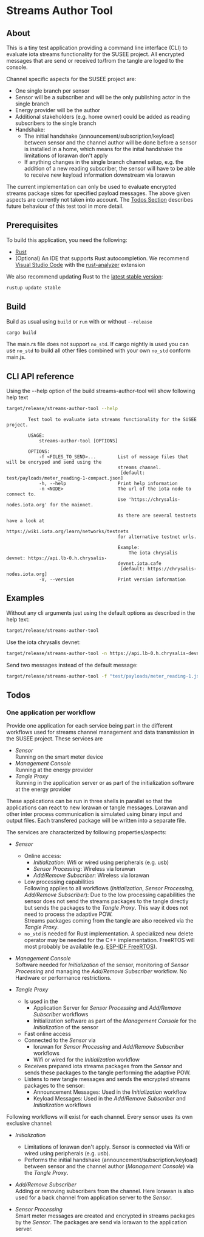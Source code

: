 # Streams Author Tool

## About
This is a tiny test application providing a command line interface (CLI) to evaluate iota streams functionality for the
SUSEE project. All encrypted messages that are send or received to/from the tangle are loged to the console. 

Channel specific aspects for the SUSEE project are:
* One single branch per sensor
* Sensor will be a subscriber and will be the only publishing actor in the single branch
* Energy provider will be the author
* Additional stakeholders (e.g. home owner) could be added as reading subscribers to the single branch
* Handshake:
  * The initial handshake (announcement/subscription/keyload) between sensor and the channel author will be done before
    a sensor is installed in a home, which means for the inital handshake the limitations of lorawan don't apply
  * If anything changes in the single branch channel setup, e.g. the addition of a new reading subscriber, the sensor
    will have to be able to receive new keyload information downstream via lorawan
    
The current implementation can only be used to evaluate encrypted streams package sizes for specified payload messages.
The above given aspects are currently not taken into account. The <a href="#todos">Todos Section</a> describes future
behaviour of this test tool in more detail. 

## Prerequisites
To build this application, you need the following:
- [Rust](https://www.rust-lang.org/tools/install)
- (Optional) An IDE that supports Rust autocompletion. We recommend [Visual Studio Code](https://code.visualstudio.com/Download) with the [rust-analyzer](https://marketplace.visualstudio.com/items?itemName=matklad.rust-analyzer) extension

We also recommend updating Rust to the [latest stable version](https://github.com/rust-lang/rustup.rs#keeping-rust-up-to-date):

```bash
rustup update stable
```

## Build

Build as usual using `build` or `run` with or without `--release` 
```bash
cargo build
```
The main.rs file does not support `no_std`. If cargo nightly is used you can use `no_std` to build all other files 
combined with your own `no_std` conform main.js.

## CLI API reference

Using the --help option of the build streams-author-tool will show following help text

```bash
target/release/streams-author-tool --help
```

            Test tool to evaluate iota streams functionality for the SUSEE project.
            
            USAGE:
                streams-author-tool [OPTIONS]
            
            OPTIONS:
                -f <FILES_TO_SEND>...        List of message files that will be encryped and send using the
                                             streams channel.
                                              [default: test/payloads/meter_reading-1-compact.json]
                -h, --help                   Print help information
                -n <NODE>                    The url of the iota node to connect to.
                                             Use 'https://chrysalis-nodes.iota.org' for the mainnet.
                                             
                                             As there are several testnets have a look at
                                                 https://wiki.iota.org/learn/networks/testnets
                                             for alternative testnet urls.
                                             
                                             Example:
                                                 The iota chrysalis devnet: https://api.lb-0.h.chrysalis-
                                             devnet.iota.cafe
                                              [default: https://chrysalis-nodes.iota.org]
                -V, --version                Print version information


## Examples

Without any cli arguments just using the default options as described in the help text:
```bash
target/release/streams-author-tool
```

Use the iota chrysalis devnet:
```bash
target/release/streams-author-tool -n https://api.lb-0.h.chrysalis-devnet.iota.cafe
```

Send two messages instead of the default message:
```bash
target/release/streams-author-tool -f "test/payloads/meter_reading-1.json" "test/payloads/meter_reading-1-compact.json"
```

## Todos

### One application per workflow
Provide one application for each service being part in the different workflows used for
streams channel management and data transmission in the SUSEE project. These services are 
* *Sensor*<br>
  Running on the smart meter device
* *Management Console*<br>
  Running at the energy provider
* *Tangle Proxy*<br>
  Running in the application server or as part of the initialization software at the energy provider
 
These applications can be run in three shells in parallel so that the applications can react to new lorawan or tangle
messages. Lorawan and other inter process communication is simulated using binary input and output files. Each transfered 
package will be written into a separate file.

The services are characterized by following properties/aspects:

* *Sensor*
  * Online access:
    * *Initialization*: Wifi or wired using peripherals (e.g. usb)
    * *Sensor Processing*: Wireless via lorawan
    * *Add/Remove Subscriber*: Wireless via lorawan
  * Low processing capabilities<br>
    Following applies to all workflows (*Initialization*, *Sensor Processing*, *Add/Remove Subscriber*):
    Due to the low processing capabilities the sensor does not send the streams packages to the tangle directly but sends
    the packages to the *Tangle Proxy*. This way it does not need to process the adaptive POW.<br>
    Streams packages coming from the tangle are also received via the *Tangle Proxy*.
  * `no_std` is needed for Rust implementation. A specialized new delete operator may be needed for the C++ implementation.
    FreeRTOS will most probably be available (e.g. [ESP-IDF FreeRTOS](https://docs.espressif.com/projects/esp-idf/en/latest/esp32c3/api-guides/freertos-smp.html)).

 * *Management Console*<br>
   Software needed for *Initialization* of the sensor, monitoring of *Sensor Processing* and managing the 
   *Add/Remove Subscriber* workflow. No Hardware or performance restrictions. 

 * *Tangle Proxy*
   * Is used in the 
     * Application Server for *Sensor Processing* and *Add/Remove Subscriber* workflows
     * Initialization software as part of the *Management Console* for the *Initialization* of the sensor
   * Fast online access
   * Connected to the *Sensor* via
     * lorawan for *Sensor Processing* and *Add/Remove Subscriber* workflows
     * Wifi or wired for the *Initialization* workflow
   * Receives prepared iota streams packages from the *Sensor* and sends these packages to the tangle performing the adaptive POW.
   * Listens to new tangle messages and sends the encrypted streams packages to the sensor:
     * Announcement Messages: Used in the *Initialization* workflow 
     * Keyload Messages: Used in the *Add/Remove Subscriber* and *Initialization* workflows              

Following workflows will exist for each channel. Every sensor uses its own exclusive channel:

* *Initialization*
  * Limitations of lorawan don't apply. Sensor is connected via Wifi or wired using peripherals (e.g. usb).
  * Performs the initial handshake (announcement/subscription/keyload) between sensor and the channel author (*Management Console*)
    via the *Tangle Proxy*.
 
* *Add/Remove Subscriber*<br>
  Adding or removing subscribers from the channel. Here lorawan is also used for a back channel from application server
  to the *Sensor*.
  
* *Sensor Processing*<br>
  Smart meter messages are created and encrypted in streams packages by the *Sensor*. The packages are send via lorawan
  to the application server.
  